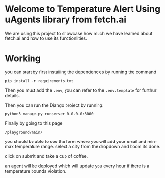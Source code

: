 # Welcome to Temperature Alert Using uAgents library from fetch.ai

We are using this project to showcase how much we have learned about fetch.ai and how to use its functionlities.

# Working

you can start by first installing the dependencies by running the command
```
pip install -r requirements.txt
```

Then you must add the `.env`, you can refer to the `.env.template` for furthur details.

Then you can run the Django project by running:

```
python3 manage.py runserver 0.0.0.0:3000
```

Finally by going to this page
```
/playground/main/
```

you should be able to see the form where you will add your email and min-max temperature range.
select a city from the dropdown and boom its done.

click on submit and take a cup of coffee.

an agent will be deployed which will update you every hour if there is a temperature bounds violation.
